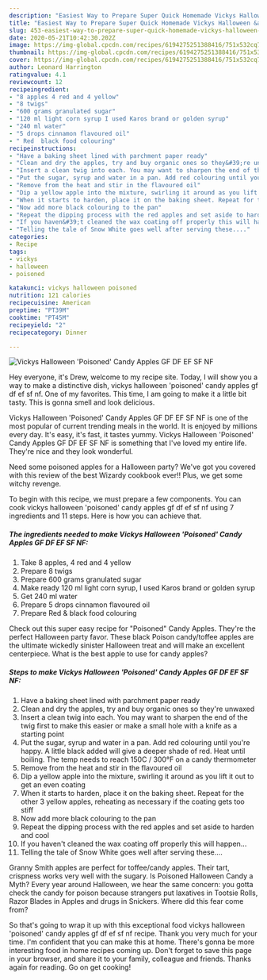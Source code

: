 ```yaml
---
description: "Easiest Way to Prepare Super Quick Homemade Vickys Halloween &amp;#39;Poisoned&amp;#39; Candy Apples GF DF EF SF NF"
title: "Easiest Way to Prepare Super Quick Homemade Vickys Halloween &amp;#39;Poisoned&amp;#39; Candy Apples GF DF EF SF NF"
slug: 453-easiest-way-to-prepare-super-quick-homemade-vickys-halloween-and-39-poisoned-and-39-candy-apples-gf-df-ef-sf-nf
date: 2020-05-21T10:42:30.202Z
image: https://img-global.cpcdn.com/recipes/6194275251388416/751x532cq70/vickys-halloween-poisoned-candy-apples-gf-df-ef-sf-nf-recipe-main-photo.jpg
thumbnail: https://img-global.cpcdn.com/recipes/6194275251388416/751x532cq70/vickys-halloween-poisoned-candy-apples-gf-df-ef-sf-nf-recipe-main-photo.jpg
cover: https://img-global.cpcdn.com/recipes/6194275251388416/751x532cq70/vickys-halloween-poisoned-candy-apples-gf-df-ef-sf-nf-recipe-main-photo.jpg
author: Leonard Harrington
ratingvalue: 4.1
reviewcount: 12
recipeingredient:
- "8 apples 4 red and 4 yellow"
- "8 twigs"
- "600 grams granulated sugar"
- "120 ml light corn syrup I used Karos brand or golden syrup"
- "240 ml water"
- "5 drops cinnamon flavoured oil"
- " Red  black food colouring"
recipeinstructions:
- "Have a baking sheet lined with parchment paper ready"
- "Clean and dry the apples, try and buy organic ones so they&#39;re unwaxed"
- "Insert a clean twig into each. You may want to sharpen the end of the twig first to make this easier or make a small hole with a knife as a starting point"
- "Put the sugar, syrup and water in a pan. Add red colouring until you&#39;re happy. A little black added will give a deeper shade of red. Heat until boiling. The temp needs to reach 150C / 300°F on a candy thermometer"
- "Remove from the heat and stir in the flavoured oil"
- "Dip a yellow apple into the mixture, swirling it around as you lift it out to get an even coating"
- "When it starts to harden, place it on the baking sheet. Repeat for the other 3 yellow apples, reheating as necessary if the coating gets too stiff"
- "Now add more black colouring to the pan"
- "Repeat the dipping process with the red apples and set aside to harden and cool"
- "If you haven&#39;t cleaned the wax coating off properly this will happen..."
- "Telling the tale of Snow White goes well after serving these...."
categories:
- Recipe
tags:
- vickys
- halloween
- poisoned

katakunci: vickys halloween poisoned 
nutrition: 121 calories
recipecuisine: American
preptime: "PT39M"
cooktime: "PT45M"
recipeyield: "2"
recipecategory: Dinner

---
```



![Vickys Halloween &#39;Poisoned&#39; Candy Apples GF DF EF SF NF](https://img-global.cpcdn.com/recipes/6194275251388416/751x532cq70/vickys-halloween-poisoned-candy-apples-gf-df-ef-sf-nf-recipe-main-photo.jpg)

Hey everyone, it's Drew, welcome to my recipe site. Today, I will show you a way to make a distinctive dish, vickys halloween &#39;poisoned&#39; candy apples gf df ef sf nf. One of my favorites. This time, I am going to make it a little bit tasty. This is gonna smell and look delicious.

Vickys Halloween &#39;Poisoned&#39; Candy Apples GF DF EF SF NF is one of the most popular of current trending meals in the world. It is enjoyed by millions every day. It's easy, it's fast, it tastes yummy. Vickys Halloween &#39;Poisoned&#39; Candy Apples GF DF EF SF NF is something that I've loved my entire life. They're nice and they look wonderful.

Need some poisoned apples for a Halloween party? We&#39;ve got you covered with this review of the best Wizardy cookbook ever!! Plus, we get some witchy revenge.


To begin with this recipe, we must prepare a few components. You can cook vickys halloween &#39;poisoned&#39; candy apples gf df ef sf nf using 7 ingredients and 11 steps. Here is how you can achieve that.

<!--inarticleads1-->

##### The ingredients needed to make Vickys Halloween &#39;Poisoned&#39; Candy Apples GF DF EF SF NF:

1. Take 8 apples, 4 red and 4 yellow
1. Prepare 8 twigs
1. Prepare 600 grams granulated sugar
1. Make ready 120 ml light corn syrup, I used Karos brand or golden syrup
1. Get 240 ml water
1. Prepare 5 drops cinnamon flavoured oil
1. Prepare  Red &amp; black food colouring


Check out this super easy recipe for &#34;Poisoned&#34; Candy Apples. They&#39;re the perfect Halloween party favor. These black Poison candy/toffee apples are the ultimate wickedly sinister Halloween treat and will make an excellent centerpiece. What is the best apple to use for candy apples? 

<!--inarticleads2-->

##### Steps to make Vickys Halloween &#39;Poisoned&#39; Candy Apples GF DF EF SF NF:

1. Have a baking sheet lined with parchment paper ready
1. Clean and dry the apples, try and buy organic ones so they&#39;re unwaxed
1. Insert a clean twig into each. You may want to sharpen the end of the twig first to make this easier or make a small hole with a knife as a starting point
1. Put the sugar, syrup and water in a pan. Add red colouring until you&#39;re happy. A little black added will give a deeper shade of red. Heat until boiling. The temp needs to reach 150C / 300°F on a candy thermometer
1. Remove from the heat and stir in the flavoured oil
1. Dip a yellow apple into the mixture, swirling it around as you lift it out to get an even coating
1. When it starts to harden, place it on the baking sheet. Repeat for the other 3 yellow apples, reheating as necessary if the coating gets too stiff
1. Now add more black colouring to the pan
1. Repeat the dipping process with the red apples and set aside to harden and cool
1. If you haven&#39;t cleaned the wax coating off properly this will happen...
1. Telling the tale of Snow White goes well after serving these....


Granny Smith apples are perfect for toffee/candy apples. Their tart, crispness works very well with the sugary. Is Poisoned Halloween Candy a Myth? Every year around Halloween, we hear the same concern: you gotta check the candy for poison because strangers put laxatives in Tootsie Rolls, Razor Blades in Apples and drugs in Snickers. Where did this fear come from? 

So that's going to wrap it up with this exceptional food vickys halloween &#39;poisoned&#39; candy apples gf df ef sf nf recipe. Thank you very much for your time. I'm confident that you can make this at home. There's gonna be more interesting food in home recipes coming up. Don't forget to save this page in your browser, and share it to your family, colleague and friends. Thanks again for reading. Go on get cooking!

